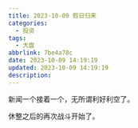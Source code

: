 ```yaml
---
title: 2023-10-09 假日归来
categories:
  - 投资
tags:
  - 大盘
abbrlink: 7be4a78c
date: 2023-10-09 14:19:19
updated: 2023-10-09 14:19:19
description:
---
```

新闻一个接着一个，无所谓利好利空了。

休整之后的再次战斗开始了。
